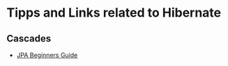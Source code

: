 # Tipps and Links related to Hibernate

## Cascades
* [JPA Beginners Guide](https://dzone.com/articles/beginner%E2%80%99s-guide-jpa-and)

